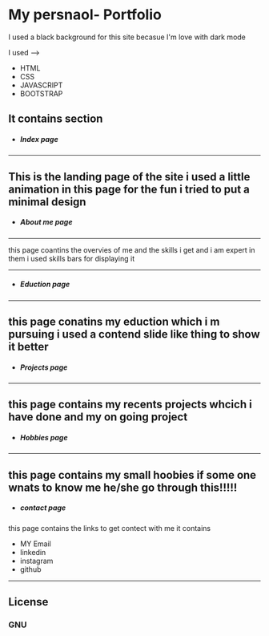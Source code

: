 # My persnaol- Portfolio 

I used a black background for this site becasue I'm love with dark mode 

I used -->
- HTML 
- CSS
- JAVASCRIPT
- BOOTSTRAP

## It contains section 
- ##### Index page
------
This is the landing page of the site
i used a little animation in this page for the fun 
i tried to put a minimal design 
----
- ##### About me page 
- ----
this page coantins the overvies of me 
and the skills i get and i am expert in them 
i used skills bars for displaying it 

-----
- ##### Eduction page
-----
this page conatins my eduction which i m pursuing 
i used a contend slide like thing to show it better 
----
- ##### Projects page
- ------
this page contains my recents projects whcich i have done 
and my on going project 
------
- ##### Hobbies page 
-------
this page contains my small hoobies 
if some one wnats to know me he/she go through  this!!!!!
-------
- ##### contact page 
this page contains the links to get contect with me
 it contains
- MY Email
- linkedin
- instagram
- github

--------


 
## License

### GNU

